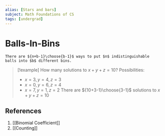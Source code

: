 ```yaml
---
alias: [Stars and bars]
subject: Math Foundations of CS
tags: [undergrad]
---
```

# Balls-In-Bins


```ad-note
There are ${n+b-1}\choose{b-1}$ ways to put $n$ indistinguishable balls into $b$ different bins.
```

> [!example] 
> How many solutions to $x + y + z = 10?$
> Possibilities:
> - $x=3, y=4, z=3$
> - $x=0, y=6, z=4$
> - $x=7, y=1, z=2$
> There are ${10+3-1}\choose{3-1}$ solutions to $x + y + z = 10$

## References
1. [[Binomial Coefficient]]
2. [[Counting]]